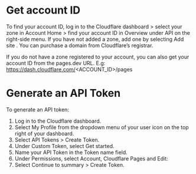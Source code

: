 # Get account ID

To find your account ID, log in to the Cloudflare dashboard > select your zone in Account Home > find your account ID in Overview under API on the right-side menu. If you have not added a zone, add one by selecting Add site . You can purchase a domain from Cloudflare’s registrar.

If you do not have a zone registered to your account, you can also get your account ID from the pages.dev URL. E.g: https://dash.cloudflare.com/<ACCOUNT_ID>/pages

# Generate an API Token

To generate an API token:

1. Log in to the Cloudflare dashboard.
2. Select My Profile from the dropdown menu of your user icon on the top right of your dashboard.
3. Select API Tokens > Create Token.
4. Under Custom Token, select Get started.
5. Name your API Token in the Token name field.
6. Under Permissions, select Account, Cloudflare Pages and Edit:
7. Select Continue to summary > Create Token.
